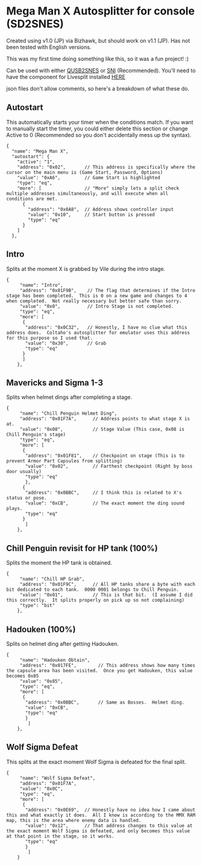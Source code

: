 # Mega Man X Autosplitter for console (SD2SNES)

Created using v1.0 (JP) via Bizhawk, but should work on v1.1 (JP).  Has not been tested with English versions.

This was my first time doing something like this, so it was a fun project!  :)

Can be used with either [QUSB2SNES](https://skarsnik.github.io/QUsb2snes/) or [SNI](https://github.com/alttpo/sni) (Recommended).
You'll need to have the component for Livesplit installed [HERE](https://github.com/usb2snes/LiveSplit.USB2SNESSplitter)

json files don't allow comments, so here's a breakdown of what these do.

## Autostart
This automatically starts your timer when the conditions match.  If you want to manually start the timer, you could either delete this section or change Active to 0 (Recommended so you don't accidentally mess up the syntax).
```
{
  "name": "Mega Man X",
  "autostart": {
    "active": "1",
    "address": "0x02",       // This address is specifically where the cursor on the main menu is (Game Start, Password, Options)
    "value": "0xA6",         // Game Start is highlighted
    "type": "eq",
    "more": [                // "More" simply lets a split check multiple addresses simultaneously, and will execute when all conditions are met.
      {
        "address": "0x0A8",  // Address shows controller input
        "value": "0x10",     // Start button is pressed
        "type": "eq"
      }
    ]
  },
```

## Intro
Splits at the moment X is grabbed by Vile during the intro stage.
```
{
     "name": "Intro",
	 "address": "0x01F9B",    // The flag that determines if the Intro stage has been completed.  This is 0 on a new game and changes to 4 when completed.  Not really necessary but better safe than sorry.
	 "value": "0x0",          // Intro Stage is not completed.
	 "type": "eq",
     "more": [
	  {
	   "address": "0x0C32",   // Honestly, I have no clue what this address does.  Coltaho's autosplitter for emulator uses this address for this purpose so I used that.
	   "value": "0x30",       // Grab
       "type": "eq"
	  }
	  ]
	},
```

## Mavericks and Sigma 1-3
Splits when helmet dings after completing a stage.
```
{
     "name": "Chill Penguin Helmet Ding",
	 "address": "0x01F7A",      // Address points to what stage X is at.
	 "value": "0x08",           // Stage Value (This case, 0x08 is Chill Penguin's stage)
	 "type": "eq",
     "more": [
	  {
	   "address": "0x01F81",    // Checkpoint on stage (This is to prevent Armor Part Capsules from splitting)
	   "value": "0x02",         // Farthest checkpoint (Right by boss door usually)
       "type": "eq"
	   },
	  {
	   "address": "0x0BBC",     // I think this is related to X's status or pose.
	   "value": "0xCB",         // The exact moment the ding sound plays.
	   "type": "eq"
	  }
	   ]
	},
```

## Chill Penguin revisit for HP tank (100%)
Splits the moment the HP tank is obtained.
```
{
     "name": "Chill HP Grab",
	 "address": "0x01F9C",      // All HP tanks share a byte with each bit dedicated to each tank.  0000 0001 belongs to Chill Penguin.
	 "value": "0x01",           // This is that bit.  (I assume I did this correctly.  It splits properly on pick up so not complaining)
	 "type": "bit"
	},
```

## Hadouken (100%)
Splits on helmet ding after getting Hadouken.

```
{
     "name": "Hadouken Obtain",
	 "address": "0x017FE",        // This address shows how many times the capsule area has been visited.  Once you get Hadouken, this value becomes 0x85
	 "value": "0x85",
	 "type": "eq",
     "more": [
	  {
	   "address": "0x0BBC",       // Same as Bosses.  Helmet ding.
	   "value": "0xCB",
       "type": "eq"
	   }
	    ]
	},
```

## Wolf Sigma Defeat
This splits at the exact moment Wolf Sigma is defeated for the final split.
```
{
     "name": "Wolf Sigma Defeat",
	 "address": "0x01F7A",
	 "value": "0x0C",
	 "type": "eq",
     "more": [
	  {
	   "address": "0x0E69",  // Honestly have no idea how I came about this and what exactly it does.  All I know is according to the MMX RAM map, this is the area where enemy data is handled.
	   "value": "0x12",      // That address changes to this value at the exact moment Wolf Sigma is defeated, and only becomes this value at that point in the stage, so it works.
       "type": "eq"
	   }
	    ]
	}
```

